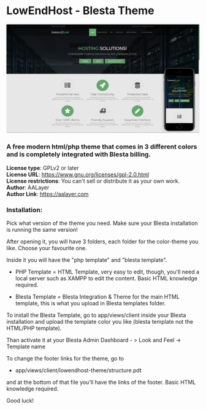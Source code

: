 # LowEndHost - Blesta Theme
![alt text](https://github.com/aadesigner/lowendhost-blesta/blob/master/main.jpg?raw=true)
### A free modern html/php theme that comes in 3 different colors and is completely integrated with Blesta billing.
 
**License type**: GPLv2 or later  
**License URL**: https://www.gnu.org/licenses/gpl-2.0.html  
**License restrictions**: You can't sell or distribute it as your own work.  
**Author**: AALayer  
**Author Link**: https://aalayer.com  

### Installation:

Pick what version of the theme you need. Make sure your Blesta installation is running the same version!

After opening it, you will have 3 folders, each folder for the color-theme you like. Choose your favourite one.

Inside it you will have the "php template" and "blesta template".

- PHP Template = HTML Template, very easy to edit, though, you'll need a local server such as XAMPP to edit the content. Basic HTML knowledge required.

- Blesta Template = Blesta Integration & Theme for the main HTML template, this is what you upload in Blesta templates folder.

To install the Blesta Template, go to app/views/client inside your Blesta installation and upload the template color you like
(blesta template not the HTML/PHP template). 

Than activate it at your Blesta Admin Dashboard - > Look and Feel -> Template name

To change the footer links for the theme, go to

- app/views/client/lowendhost-theme/structure.pdt 

and at the bottom of that file you'll have the links of the footer. Basic HTML knowledge required.

Good luck!